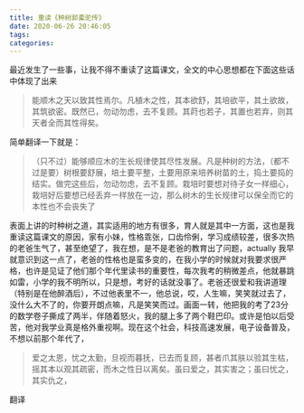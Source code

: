 ```yaml
---
title: 重读《种树郭橐驼传》
date: 2020-06-26 20:46:05
tags:
categories:
---
```

最近发生了一些事，让我不得不重读了这篇课文，全文的中心思想都在下面这些话中体现了出来
> 能顺木之天以致其性焉尔。凡植木之性，其本欲舒，其培欲平，其土欲故，其筑欲密。既然已，勿动勿虑，去不复顾。其莳也若子，其置也若弃，则其天者全而其性得矣。

简单翻译一下就是：
> （只不过）能够顺应木的生长规律使其尽性发展。凡是种树的方法，（都不过是要）树根要舒展，培土要平整，土要用原来培养树苗的土，捣土要捣的结实。做完这些后，勿动勿虑，去不复顾。栽培时要想对待子女一样细心，栽培好后要想已经丢弃一样放在一边，那么树木的生长规律可以保全而它的本性也不会丧失了

表面上讲的时种树之道，其实适用的地方有很多，育人就是其中一方面，这也是我重读这篇课文的原因，家有小妹，性格乖张，口齿伶俐，学习成绩较差，很多次热的老爸生气了，甚至绝望了，我在想，是不是老爸的教育出了问题，actually 我早就意识到这一点了，老爸的性格也是蛮多变的，在我小学的时候就对我要求很严格，也许是见证了他们那个年代里读书的重要性，每次我考的稍微差点，他就暴跳如雷，小学的我不明所以，只是想，考好的话就没事了。老爸还很爱和我讲道理（特别是在他醉酒后），不过他表里不一，他总说，哎，人生嘛，笑笑就过去了，没什么大不了的，你要开朗点嘛，凡是笑笑而过。画面一转，他把我的考了23分的数学卷子撕成了两半，伴随着怒火，我的腿上多了两个鞋巴印。或许是怕以后受苦，他对我学业真是格外重视啊。现在这个社会，科技高速发展，电子设备普及，不想以前那个年代了，

> 爱之太恩，忧之太勤，旦视而暮抚，已去而复顾，甚者爪其肤以验其生枯，摇其本以观其疏密，而木之性日以离矣。虽曰爱之，其实害之；虽曰忧之，其实仇之，

翻译
> 


